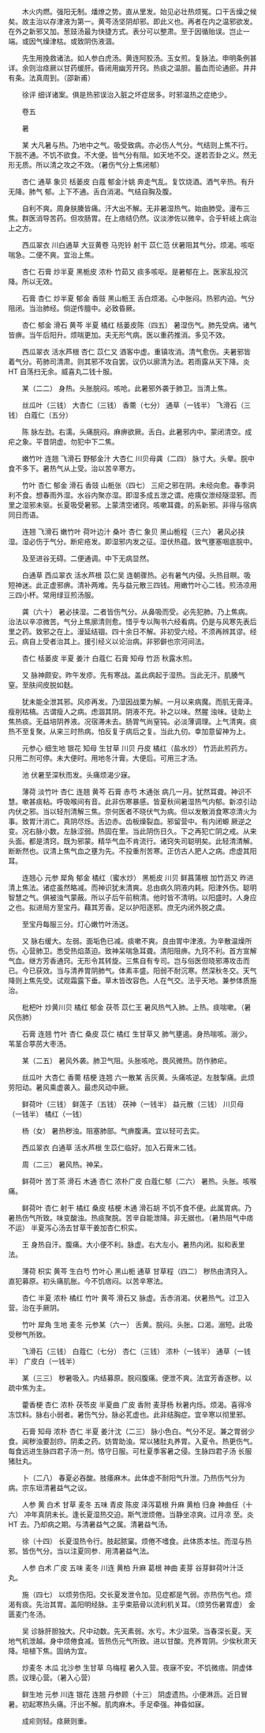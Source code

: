 <!-- { "loadSidebar": true } -->
　　木火内燃。强阳无制。燔燎之势。直从里发。始见必壮热烦冤。口干舌燥之候矣。故主治以存津液为第一。黄芩汤坚阴却邪。即此义也。再者在内之温邪欲发。在外之新邪又加。葱豉汤最为快捷方式。表分可以整肃。至于因循贻误。岂止一端。或因气燥津枯。或致阴伤液涸。

　　先生用挽救诸法。如人参白虎汤。黄连阿胶汤。玉女煎。复脉法。申明条例甚详。余则治痉厥以甘药缓肝。昏闭用幽芳开窍。热痰之温胆。蓄血而论通瘀。井井有条。法真周到。（邵新甫）

　　徐评 细详诸案。俱是热邪误治入脏之坏症居多。时邪温热之症绝少。

　　卷五

　　暑

　　某 大凡暑与热。乃地中之气。吸受致病。亦必伤人气分。气结则上焦不行。下脘不通。不饥不欲食。不大便。皆气分有阻。如天地不交。遂若否卦之义。然无形无质。所以清之攻之不效。（暑伤气分上焦闭郁）

　　杏仁 通草 象贝 栝蒌皮 白蔻 郁金汁姚 奔走气乱。复饮烧酒。酒气辛热。有升无降。肺气 郁。上下不通。舌白消渴。气结自胸及腹。

　　自利不爽。周身肤腠皆痛。汗大出不解。无非暑湿热气。始由肺受。漫布三焦。群医消导苦药。但攻肠胃。在上痞结仍然。议淡渗佐以微辛。合乎轩岐上病治上之方。

　　西瓜翠衣 川白通草 大豆黄卷 马兜铃 射干 苡仁范 伏暑阻其气分。烦渴。咳呕喘急。二便不爽。宜治上焦。

　　杏仁 石膏 炒半夏 黑栀皮 浓朴 竹茹又 痰多咳呕。是暑郁在上。医家乱投沉降。所以无效。

　　石膏 杏仁 炒半夏 郁金 香豉 黑山栀王 舌白烦渴。心中胀闷。热邪内迫。气分阻闭。当治肺经。倘逆传膻中。必致昏厥。

　　杏仁 郁金 滑石 黄芩 半夏 橘红 栝蒌皮陈（四五） 暑湿伤气。肺先受病。诸气皆痹。当午后阳升。烦喘更加。夫无形气病。医以重药推消。多见不效。

　　西瓜翠衣 活水芦根 杏仁 苡仁又 酒客中虚。重镇攻消。清气愈伤。夫暑邪皆着气分。苟肺司清肃。则其邪不攻自罢。议仍以廓清为法。若雨露从天下降。炎HT 自荡扫无余。威喜丸二钱十服。

　　某（二二） 身热。头胀脘闷。咳呛。此暑邪外袭于肺卫。当清上焦。

　　丝瓜叶（三钱） 大杏仁（三钱） 香薷（七分） 通草（一钱半） 飞滑石（三钱） 白蔻仁（五分）

　　陈 脉左劲。右濡。头痛脘闷。麻痹欲厥。舌白。此暑邪内中。蒙闭清空。成疟之象。平昔阴虚。勿犯中下二焦。

　　嫩竹叶 连翘 飞滑石 野郁金汁 大杏仁 川贝母龚（二四） 脉寸大。头晕。脘中食不多下。暑热气从上受。治以苦辛寒方。

　　竹叶 杏仁 郁金 滑石 香豉 山栀张（四七） 三疟之邪在阴。未经向愈。春季洞利不食。想春雨外湿。水谷内聚亦湿。即湿多成五泄之谓。疮痍仅泄经隧湿邪。而里之湿邪未驱。长夏吸受暑邪。上蒙清空诸窍。咳嗽耳聋。的系新邪。非得与宿病同日而语。

　　连翘 飞滑石 嫩竹叶 荷叶边汁 桑叶 杏仁 象贝 黑山栀程（三六） 暑风必挟湿。湿必伤于气分。断疟疮发。即湿邪内发之征。湿伏热蕴。致气壅塞咽底脘中。

　　及至进谷无碍。二便通调。中下无病显然。

　　白通草 西瓜翠衣 活水芦根 苡仁吴 连朝骤热。必有暑气内侵。头热目瞑。吸短神迷。此正虚邪痹。清补两难。先与益元散三四钱。用嫩竹叶心二钱。煎汤凉用三四小杯。常用绿豆煎汤服。

　　龚（六十） 暑必挟湿。二者皆伤气分。从鼻吸而受。必先犯肺。乃上焦病。治法以辛凉微苦。气分上焦廓清则愈。惜乎专以陶书六经看病。仍是与风寒先表后里之药。致邪之在上。漫延结锢。四十余日不解。非初受六经。不须再辨其谬。经云。病自上受者治其上。援引经义以论治病。非邪僻也宗河间法。

　　杏仁 栝蒌皮 半夏 姜汁 白蔻仁 石膏 知母 竹沥 秋露水煎。

　　又 脉神颇安。昨午发疹。先有寒战。盖此病起于湿热。当此无汗。肌腠气窒。至肤间皮脱如麸。

　　犹未能全泄其邪。风疹再发。乃湿因战栗为解。一月以来病魔。而肌无膏泽。瘦削枯槁。古谓瘦人之病。虑涸其阴。阴液不充。补之以味。然腥 浊味。徒助上焦热痰。无益培阴养液。况宿滞未去。肠胃气尚窒钝。必淡薄调理。上气清爽。痰热不至复聚。从来三时热病。怕反复于病后之复。当此九仞。幸加意留神为上。

　　元参心 细生地 银花 知母 生甘草 川贝 丹皮 橘红（盐水炒） 竹沥此煎药方。只用二剂可停。未大便时。用地冬汁膏。大便后。可用三才汤。

　　池 伏暑至深秋而发。头痛烦渴少寐。

　　薄荷 淡竹叶 杏仁 连翘 黄芩 石膏 赤芍 木通张 病几一月。犹然耳聋。神识不慧。嗽甚痰粘。呼吸喉间有音。此非伤寒暴感。皆夏秋间暑湿热气内郁。新凉引动内伏之邪。当以轻剂清解三焦。奈何医者不晓伏气为病。但以发散消食寒凉清火为事。致胃汁消亡。真阴尽烁。舌边赤。齿板燥裂血。邪留营中。有内闭螈 厥逆之变。况右脉小数。左脉涩弱。热固在里。当此阴伤日久。下之再犯亡阴之戒。从来头面。都是清窍。既为邪蒙。精华气血不肯流行。诸窍失司聪明矣。此轻清清解。断断然也。议清上焦气血之壅为先。不投重剂苦寒。正仿古人肥人之病。虑虚其阳耳。

　　连翘心 元参 犀角 郁金 橘红（蜜水炒） 黑栀皮 川贝 鲜菖蒲根 加竹沥又 昨进清上焦法。诸症虽然略减。而神识犹未清爽。总由病久阴液内耗。阳津外伤。聪明智慧之气。俱被浊气蒙蔽。所以子后午前稍清。他时皆不清明。以阳盛时。人身应之也。拟进局方至宝丹。藉其芳香。足以护阳逐邪。庶无内闭外脱之虞。

　　至宝丹每服三分。灯心嫩竹叶汤送。

　　又 脉右缓大。左弱。面垢色已减。痰嗽不爽。良由胃中津液。为辛散温燥所伤。心营肺卫。悉受热焰蒸迫。致神呆喘急耳聋。清阳阻痹。九窍不利。首方宣解气血。继方芳香通窍。无形令其转旋。三焦自有专司。岂与俗医但晓邪滞攻击而已。今已获效。当与清养胃阴肺气。体素丰盛。阳弱不耐沉寒。然深秋冬交。天气降则上焦先受。试观霜露下垂。草木皆改容色。人在气交。法乎天地。兼参体质施治。

　　枇杷叶 炒黄川贝 橘红 郁金 茯苓 苡仁王 暑风热气入肺。上热。痰喘嗽。（暑风伤肺）

　　石膏 连翘 竹叶 杏仁 桑皮 苡仁 橘红 生甘草又 肺气壅遏。身热喘咳。溺少。苇茎合葶苈大枣汤。

　　某（二五） 暑风外袭。肺卫气阻。头胀咳呛。畏风微热。防作肺疟。

　　丝瓜叶 大杏仁 香薷 桔梗 连翘 六一散某 舌灰黄。头痛咳逆。左肢掣痛。此烦劳阳动。暑风乘虚袭入。最虑风动中厥。

　　鲜荷叶（三钱） 鲜莲子（五钱） 茯神（一钱半） 益元散（三钱） 川贝母（一钱半） 橘红（一钱）

　　杨（女） 暑热秽浊。阻塞肺部。气痹腹满。宜以轻可去实。

　　西瓜翠衣 白通草 活水芦根 生苡仁临好。加入石膏末二钱。

　　周（二三） 暑风热。神呆。

　　鲜荷叶 苦丁茶 滑石 木通 杏仁 浓朴广皮 白蔻仁郁（二六） 暑热。头胀。咳喉痛。

　　鲜荷叶 杏仁 射干 橘红 桑皮 桔梗 木通 滑石胡 不饥不食不便。此属胃病。乃暑热伤气所致。味变酸浊。热痰聚脘。苦辛自能泄降。非无据也。（暑热阻气中痞不运） 半夏泻心汤去甘草干姜加杏仁枳实。

　　王 身热自汗。腹痛。大小便不利。脉虚。右大左小。暑热内闭。拟和表里法。

　　薄荷 枳实 黄芩 生白芍 竹叶心 黑山栀 通草 甘草程（四二） 秽热由清窍入。直犯募原。初头痛肌胀。今不饥痞闷。以苦辛寒法。

　　杏仁 半夏 浓朴 橘红 竹叶 黄芩 滑石又 脉虚。舌赤消渴。伏暑热气。过卫入营。治在手厥阴。

　　竹叶 犀角 生地 麦冬 元参某（六一） 舌黄。脘闷。头胀。口渴。溺短。此吸受秽气所致。

　　飞滑石（三钱） 白蔻仁（七分） 杏仁（三钱） 浓朴（一钱半） 通草（一钱半） 广皮白（一钱半）

　　某（三三） 秽暑吸入。内结募原。脘闷腹痛。便泄不爽。法宜芳香逐秽。以疏中焦为主。

　　藿香梗 杏仁 浓朴 茯苓皮 半夏曲 广皮 香附 麦芽杨 秋暑内烁。烦渴。喜得冷冻饮料。脉右小弱者。暑伤气分。脉必芤虚也。此非结胸症。宜辛寒以彻里邪。

　　石膏 知母 浓朴 杏仁 半夏 姜汁沈（二三） 脉小色白。气分不足。兼之胃弱少食。闻秽浊要刮痧。阴柔之药。妨胃助浊。常以猪肚丸养胃。入夏令。热更伤气。每食远进生脉四君子汤一剂。恪守日服。可杜夏季客暑之侵。生脉四君子汤 长服猪肚丸。

　　卜（二八） 春夏必吞酸。肢痿麻木。此体虚不耐阳气升泄。乃热伤气分为病。宗东垣清暑益气之议。

　　人参 黄 白术 甘草 麦冬 五味 青皮 陈皮 泽泻葛根 升麻 黄柏 归身 神曲任（十六） 冲年真阴未长。逢长夏湿热交迫。斯气泄烦倦。当静坐凉爽。过月凉 至。炎HT 去。乃却病之期。与清暑益气之属。清暑益气汤。

　　徐（十四） 长夏湿热令行。肢起脓窠。烦倦不嗜食。此体质本怯。而湿与热邪。皆伤气分。当以注夏同参．用清暑益气法。

　　人参 白术 广皮 五味 麦冬 川连 黄柏 升麻 葛根 神曲 麦芽 谷芽鲜荷叶汁泛丸。

　　施（四七） 以烦劳伤阳。交长夏发泄令加。见症都是气弱。亦热伤气也。烦渴有痰。先治其胃。盖阳明经脉。主乎束筋骨以流利机关耳。（烦劳伤暑胃虚） 金匮麦门冬汤。

　　吴 诊脉肝胆独大。尺中动数。先天素弱。水亏。木少滋荣。当春深长夏。天地气机泄越。身中烦倦食减。皆热伤元气所致。进以甘酸。充养胃阴。少俟秋肃天降。培植下焦。固纳为宜。

　　炒麦冬 木瓜 北沙参 生甘草 乌梅程 暑久入营。夜寐不安。不饥微痞。阴虚体质。议理心营。（暑入心营）

　　鲜生地 元参 川连 银花 连翘 丹参顾（十三） 阴虚遗热。小便淋沥。近日冒暑。初起寒热头痛。汗出不解。肌肉麻木。手足牵强。神昏如寐。

　　成疟则轻。痉厥则重。

